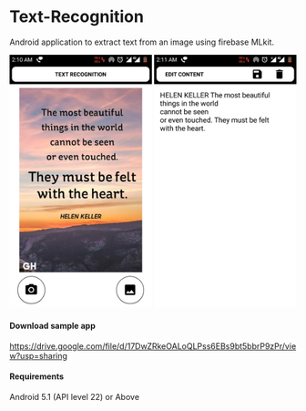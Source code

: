 # Text-Recognition
Android application to extract text from an image using firebase MLkit.

<img src="https://github.com/Samuel310/Text-Recognition/blob/master/img1.png" width="250px"> <img src="https://github.com/Samuel310/Text-Recognition/blob/master/img2.png" width="250px"> 

#### Download sample app
https://drive.google.com/file/d/17DwZRkeOALoQLPss6EBs9bt5bbrP9zPr/view?usp=sharing

#### Requirements
Android 5.1 (API level 22) or Above
